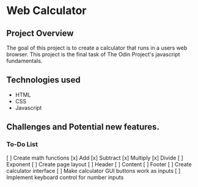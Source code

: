 # Web Calculator

## Project Overview
The goal of this project is to create a calculator that runs in a users web browser. This project is the final task of The Odin Project's javascript fundamentals.

## Technologies used
- HTML
- CSS
- Javascript

## Challenges and Potential new features.

### To-Do List
[ ] Create math functions
    [x] Add
    [x] Subtract
    [x] Multiply
    [x] Divide
    [ ] Exponent
[ ] Create page layout
    [ ] Header
    [ ] Content
    [ ] Footer
[ ] Create calculator interface
[ ] Make calculator GUI buttons work as inputs
[ ] Implement keyboard control for number inputs


